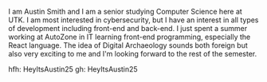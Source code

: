 I am Austin Smith and I am a senior studying Computer Science here at UTK. I am most interested in cybersecurity, but I have an interest in all types of development including front-end and back-end. I just spent a summer working at AutoZone in IT learning front-end programming, especially the React language. The idea of Digital Archaeology sounds both foreign but also very exciting to me and I'm looking forward to the rest of the semester.

hfh: HeyItsAustin25
gh: HeyItsAustin25
